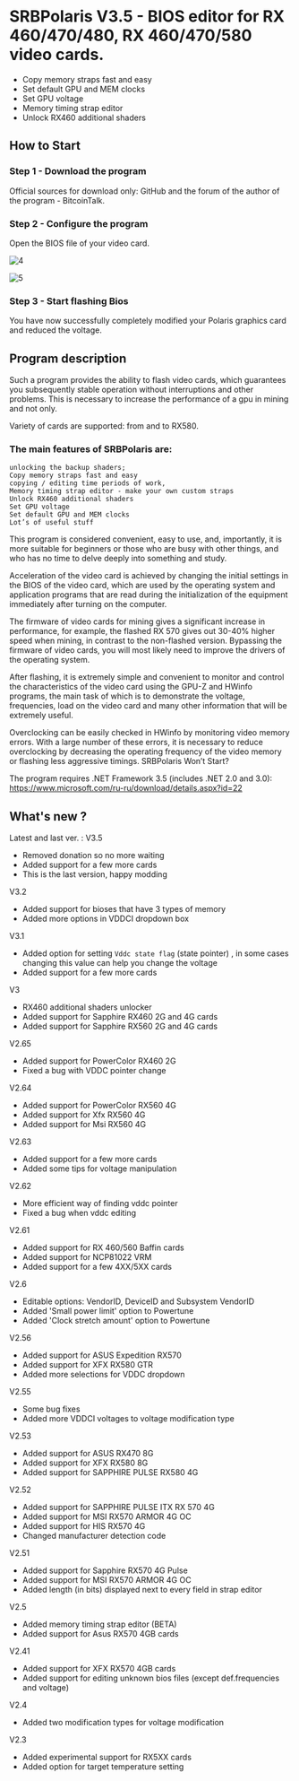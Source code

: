 # SRBPolaris V3.5 - BIOS editor for RX 460/470/480, RX 460/470/580 video cards.

- Copy memory straps fast and easy
- Set default GPU and MEM clocks
- Set GPU voltage
- Memory timing strap editor
- Unlock RX460 additional shaders

## How to Start

### Step 1 - Download the program

Official sources for download only: GitHub and the forum of the author of the program - BitcoinTalk.

### Step 2 - Configure the program

Open the BIOS file of your video card.

![4](https://user-images.githubusercontent.com/127048730/222979059-e678be95-6a88-498e-89f9-01d9a1c740f5.png)

![5](https://user-images.githubusercontent.com/127048730/222979068-5fed331d-9378-4d5d-9d82-e5c9d61cb39f.png)

### Step 3 - Start flashing Bios

You have now successfully completely modified your Polaris graphics card and reduced the voltage.

## Program description

Such a program provides the ability to flash video cards, which guarantees you subsequently stable operation without interruptions and other problems. This is necessary to increase the performance of a gpu in mining and not only.

Variety of cards are supported: from and to RX580.

### The main features of SRBPolaris are:

    unlocking the backup shaders;
    Copy memory straps fast and easy
    copying / editing time periods of work,
    Memory timing strap editor - make your own custom straps
    Unlock RX460 additional shaders
    Set GPU voltage
    Set default GPU and MEM clocks
    Lot’s of useful stuff

This program is considered convenient, easy to use, and, importantly, it is more suitable for beginners or those who are busy with other things, and who has no time to delve deeply into something and study.

Acceleration of the video card is achieved by changing the initial settings in the BIOS of the video card, which are used by the operating system and application programs that are read during the initialization of the equipment immediately after turning on the computer.

The firmware of video cards for mining gives a significant increase in performance, for example, the flashed RX 570 gives out 30-40% higher speed when mining, in contrast to the non-flashed version. Bypassing the firmware of video cards, you will most likely need to improve the drivers of the operating system.

After flashing, it is extremely simple and convenient to monitor and control the characteristics of the video card using the GPU-Z and HWinfo programs, the main task of which is to demonstrate the voltage, frequencies, load on the video card and many other information that will be extremely useful.

Overclocking can be easily checked in HWinfo by monitoring video memory errors. With a large number of these errors, it is necessary to reduce overclocking by decreasing the operating frequency of the video memory or flashing less aggressive timings.
SRBPolaris Won’t Start?

The program requires .NET Framework 3.5 (includes .NET 2.0 and 3.0): https://www.microsoft.com/ru-ru/download/details.aspx?id=22

## What's new ?

Latest and last ver. : V3.5
- Removed donation so no more waiting
- Added support for a few more cards
- This is the last version, happy modding

V3.2
- Added support for bioses that have 3 types of memory
- Added more options in VDDCI dropdown box

V3.1
- Added option for setting `Vddc state flag` (state pointer) , in some cases changing this value can help you change the voltage
- Added support for a few more cards

V3
- RX460 additional shaders unlocker
- Added support for Sapphire RX460 2G and 4G cards
- Added support for Sapphire RX560 2G and 4G cards

V2.65
- Added support for PowerColor RX460 2G
- Fixed a bug with VDDC pointer change

V2.64
- Added support for PowerColor RX560 4G
- Added support for Xfx RX560 4G
- Added support for Msi RX560 4G

V2.63
- Added support for a few more cards
- Added some tips for voltage manipulation

V2.62
- More efficient way of finding vddc pointer
- Fixed a bug when vddc editing

V2.61
- Added support for RX 460/560 Baffin cards
- Added support for NCP81022 VRM
- Added support for a few 4XX/5XX cards

V2.6
- Editable options: VendorID, DeviceID and Subsystem VendorID
- Added 'Small power limit' option to Powertune
- Added 'Clock stretch amount' option to Powertune

V2.56
- Added support for ASUS Expedition RX570
- Added support for XFX RX580 GTR
- Added more selections for VDDC dropdown

V2.55
- Some bug fixes
- Added more VDDCI voltages to voltage modification type

V2.53
- Added support for ASUS RX470 8G
- Added support for XFX RX580 8G
- Added support for SAPPHIRE PULSE RX580 4G

V2.52
- Added support for SAPPHIRE PULSE ITX RX 570 4G
- Added support for MSI RX570 ARMOR 4G OC
- Added support for HIS RX570 4G
- Changed manufacturer detection code

V2.51
- Added support for Sapphire RX570 4G Pulse
- Added support for MSI RX570 ARMOR 4G OC
- Added length (in bits) displayed next to every field in strap editor

V2.5
- Added memory timing strap editor (BETA)
- Added support for Asus RX570 4GB cards

V2.41
- Added support for XFX RX570 4GB cards
- Added support for editing unknown bios files (except def.frequencies and voltage)

V2.4
- Added two modification types for voltage modification

V2.3
- Added experimental support for RX5XX cards
- Added option for target temperature setting
